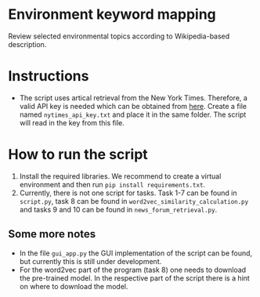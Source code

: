 # Environment keyword mapping

Review selected environmental topics according to Wikipedia-based description.

# Instructions

* The script uses artical retrieval from the New York Times. Therefore, a valid API key is needed which can be obtained from [here](https://developers.nytimes.com/). Create a file named `nytimes_api_key.txt` and place it in the same folder. The script will read in the key from this file.

# How to run the script

1. Install the required libraries. We recommend to create a virtual environment and then run `pip install requirements.txt`.
2. Currently, there is not one script for tasks. Task 1-7 can be found in `script.py`, task 8 can be found in `word2vec_similarity_calculation.py` and tasks 9 and 10 can be found in `news_forum_retrieval.py`.

## Some more notes

* In the file `gui_app.py` the GUI implementation of the script can be found, but currently this is still under development.
* For the word2vec part of the program (task 8) one needs to download the pre-trained model. In the respective part of the script there is a hint on where to download the model.
